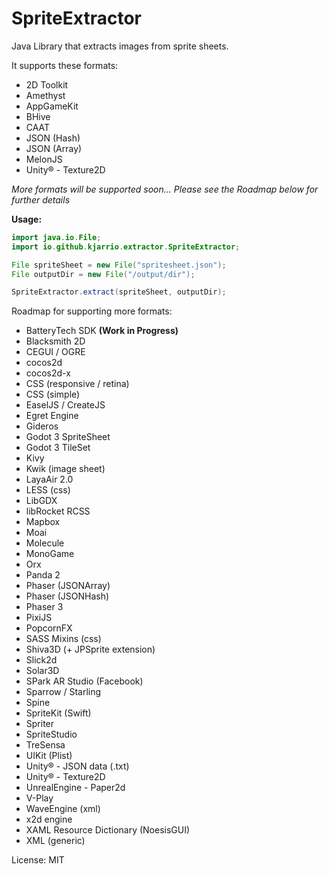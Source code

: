 # SpriteExtractor
Java Library that extracts images from sprite sheets.

It supports these formats:

* 2D Toolkit
* Amethyst
* AppGameKit
* BHive
* CAAT
* JSON (Hash)
* JSON (Array)
* MelonJS
* Unity® - Texture2D

*More formats will be supported soon... Please see the Roadmap below for further details*

**Usage:**
    
```java
import java.io.File;
import io.github.kjarrio.extractor.SpriteExtractor;

File spriteSheet = new File("spritesheet.json");
File outputDir = new File("/output/dir");

SpriteExtractor.extract(spriteSheet, outputDir);
```

Roadmap for supporting more formats:

* BatteryTech SDK **(Work in Progress)**
* Blacksmith 2D
* CEGUI / OGRE
* cocos2d
* cocos2d-x
* CSS (responsive / retina)
* CSS (simple)
* EaselJS / CreateJS
* Egret Engine
* Gideros
* Godot 3 SpriteSheet
* Godot 3 TileSet
* Kivy
* Kwik (image sheet)
* LayaAir 2.0
* LESS (css)
* LibGDX
* libRocket RCSS
* Mapbox
* Moai
* Molecule
* MonoGame
* Orx
* Panda 2
* Phaser (JSONArray)
* Phaser (JSONHash)
* Phaser 3
* PixiJS
* PopcornFX
* SASS Mixins (css)
* Shiva3D (+ JPSprite extension)
* Slick2d
* Solar3D
* SPark AR Studio (Facebook)
* Sparrow / Starling
* Spine
* SpriteKit (Swift)
* Spriter
* SpriteStudio
* TreSensa
* UIKit (Plist)
* Unity® - JSON data (.txt)
* Unity® - Texture2D
* UnrealEngine - Paper2d
* V-Play
* WaveEngine (xml)
* x2d engine
* XAML Resource Dictionary (NoesisGUI)
* XML (generic)

License: MIT